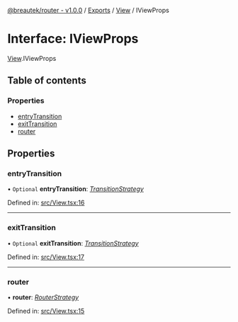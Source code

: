 [@breautek/router - v1.0.0](../README.md) / [Exports](../modules.md) / [View](../modules/view.md) / IViewProps

# Interface: IViewProps

[View](../modules/view.md).IViewProps

## Table of contents

### Properties

- [entryTransition](view.iviewprops.md#entrytransition)
- [exitTransition](view.iviewprops.md#exittransition)
- [router](view.iviewprops.md#router)

## Properties

### entryTransition

• `Optional` **entryTransition**: [*TransitionStrategy*](../classes/transitionstrategy.transitionstrategy-1.md)

Defined in: [src/View.tsx:16](https://github.com/breautek/router/blob/6c82bce/src/View.tsx#L16)

___

### exitTransition

• `Optional` **exitTransition**: [*TransitionStrategy*](../classes/transitionstrategy.transitionstrategy-1.md)

Defined in: [src/View.tsx:17](https://github.com/breautek/router/blob/6c82bce/src/View.tsx#L17)

___

### router

• **router**: [*RouterStrategy*](../classes/routerstrategy.routerstrategy-1.md)

Defined in: [src/View.tsx:15](https://github.com/breautek/router/blob/6c82bce/src/View.tsx#L15)

